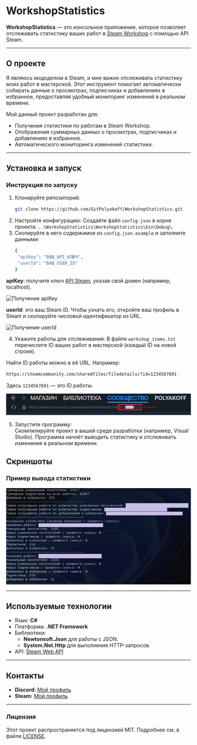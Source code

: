 # WorkshopStatistics

**WorkshopStatistics** — это консольное приложение, которое позволяет отслеживать статистику ваших работ в [Steam Workshop](https://steamcommunity.com/workshop/) с помощью API Steam.

---

## О проекте

Я являюсь мододелом в Steam, и мне важно отслеживать статистику моих работ в мастерской. Этот инструмент помогает автоматически собирать данные о просмотрах, подписчиках и добавлениях в избранное, предоставляя удобный мониторинг изменений в реальном времени.

Мой данный проект разработан для:
- Получения статистики по работам в Steam Workshop.
- Отображения суммарных данных о просмотрах, подписчиках и добавлениях в избранное.
- Автоматического мониторинга изменений статистики.

---

## Установка и запуск

### Инструкция по запуску
1. Клонируйте репозиторий:
   ```bash
   git clone https://github.com/GitPolyakoff/WorkshopStatistics.git
2. Настройте конфигурацию:
Создайте файл `config.json` в корне проекта: `..\WorkshopStatistics\WorkshopStatistics\bin\Debug\`.
3. Скопируйте в него содержимое из `config.json.example` и заполните данными:
   ```bash
   {
    "apiKey": "ВАШ_API_КЛЮЧ",
    "userId": "ВАШ_USER_ID"
   }
**apiKey**: получите ключ [API Steam](https://steamcommunity.com/dev/apikey), указав свой домен (например, localhost).  

![Получение apiKey](images/screenshot4.png)

**userId**: это ваш Steam ID. Чтобы узнать его, откройте ваш профиль в Steam и скопируйте числовой идентификатор из URL.  

![Получение userId](images/screenshot3.png)

4. Укажите работы для отслеживания:
В файле `workshop_items.txt` перечислите ID ваших работ в мастерской (каждый ID на новой строке).

Найти ID работы можно в её URL. Например:
   ```bash
https://steamcommunity.com/sharedfiles/filedetails/?id=1234567891
```
Здесь `1234567891` — это ID работы.  

![Получение ID работы](images/screenshot2.png)

 5. Запустите программу:  
Скомпилируйте проект в вашей среде разработки (например, Visual Studio). Программа начнёт выводить статистику и отслеживать изменения в реальном времени.

## Скриншоты

### Пример вывода статистики  
![Пример вывода статистики](images/screenshot.png)

---

## Используемые технологии

- Язык: **C#**
- Платформа: **.NET Framework**
- Библиотеки:
  - **Newtonsoft.Json** для работы с JSON.
  - **System.Net.Http** для выполнения HTTP-запросов.
- API: [Steam Web API](https://steamcommunity.com/dev)

---

## Контакты

- **Discord:** [Мой профиль](https://discordapp.com/users/913793634376241192/)
- **Steam:** [Мой профиль](https://steamcommunity.com/profiles/76561199147759312/)

---

### Лицензия

Этот проект распространяется под лицензией MIT. Подробнее см. в файле [LICENSE](LICENSE).
